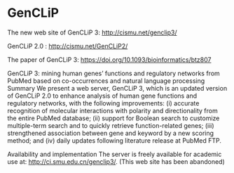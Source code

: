 # GenCLiP
The new web site of GenCLiP 3: http://cismu.net/genclip3/

GenCLiP 2.0 : http://cismu.net/GenCLiP2/


The paper of GenCLiP 3:
https://doi.org/10.1093/bioinformatics/btz807

GenCLiP 3: mining human genes’ functions and regulatory networks from PubMed based on co-occurrences and natural language processing
Summary
We present a web server, GenCLiP 3, which is an updated version of GenCLiP 2.0 to enhance analysis of human gene functions and regulatory networks, with the following improvements: (i) accurate recognition of molecular interactions with polarity and directionality from the entire PubMed database; (ii) support for Boolean search to customize multiple-term search and to quickly retrieve function-related genes; (iii) strengthened association between gene and keyword by a new scoring method; and (iv) daily updates following literature release at PubMed FTP.

Availability and implementation
The server is freely available for academic use at: http://ci.smu.edu.cn/genclip3/. (This web site has been abandoned)


